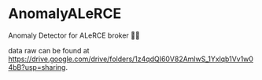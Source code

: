 # AnomalyALeRCE
Anomaly Detector for ALeRCE broker 🤖🌟

data raw can be found at https://drive.google.com/drive/folders/1z4qdQI60V82AmlwS_1Yxlqb1Vv1w04bB?usp=sharing.
